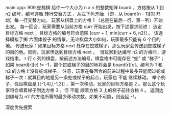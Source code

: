 main.cpp:
909.蛇梯棋
给你一个大小为 n x n 的整数矩阵 board ，方格按从 1 到 n2 编号，编号遵循 转行交替方式 ，从左下角开始 （即，从 board[n - 1][0] 开始）每一行交替方向。
玩家从棋盘上的方格 1 （总是在最后一行、第一列）开始出发。
每一回合，玩家需要从当前方格 curr 开始出发，按下述要求前进：
选定目标方格 next ，目标方格的编号符合范围 [curr + 1, min(curr + 6, n2)] 。
该选择模拟了掷 六面体骰子 的情景，无论棋盘大小如何，玩家最多只能有 6 个目的地。
传送玩家：如果目标方格 next 处存在蛇或梯子，那么玩家会传送到蛇或梯子的目的地。否则，玩家传送到目标方格 next 。 
当玩家到达编号 n2 的方格时，游戏结束。
r 行 c 列的棋盘，按前述方法编号，棋盘格中可能存在 “蛇” 或 “梯子”；如果 board[r][c] != -1，那个蛇或梯子的目的地将会是 board[r][c]。编号为 1 和 n2 的方格上没有蛇或梯子。
注意，玩家在每回合的前进过程中最多只能爬过蛇或梯子一次：就算目的地是另一条蛇或梯子的起点，玩家也 不能 继续移动。
举个例子，假设棋盘是 [[-1,4],[-1,3]] ，第一次移动，玩家的目标方格是 2 。那么这个玩家将会顺着梯子到达方格 3 ，但 不能 顺着方格 3 上的梯子前往方格 4 。
返回达到编号为 n2 的方格所需的最少移动次数，如果不可能，则返回 -1。

深度优先搜索
